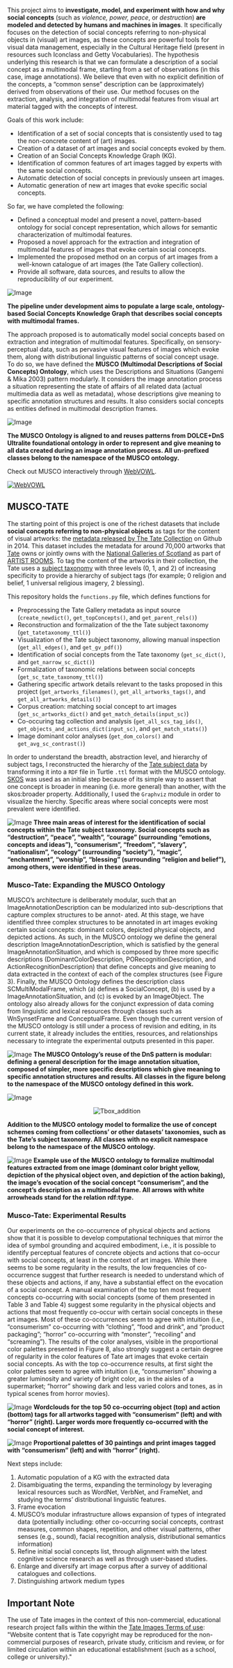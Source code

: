 This project aims to **investigate, model, and experiment with how and why social concepts** (such as *violence, power, peace*, or *destruction*) **are modeled and detected by humans and machines in images**. It specifically focuses on the detection of social concepts referring to non-physical objects in (visual) art images, as these concepts are powerful tools for visual data management, especially in the Cultural Heritage field (present in resources such Iconclass and Getty Vocabularies). The hypothesis underlying this research is that we can formulate a description of a social concept as a multimodal frame, starting from a set of observations (in this case, image annotations). We believe that even with no explicit definition of the concepts,  a “common sense” description can be (approximately) derived from observations of their use. Our method focuses on the extraction, analysis, and integration of multimodal features from visual art material tagged with the concepts of interest. 

Goals of this work include:
* Identification of a set of social concepts that is consistently used to tag the non-concrete content of (art) images.
* Creation of a dataset of art images and social concepts evoked by them.
* Creation of an Social Concepts Knowledge Graph (KG).
* Identification of common features of art images tagged by experts with the same social concepts.
* Automatic detection of social concepts in previously unseen art images.
* Automatic generation of new art images that evoke specific social concepts.

So far, we have completed the following:

* Defined a conceptual model and present a novel, pattern-based ontology for social concept representation, which allows for semantic characterization of multimodal features. 
* Proposed a novel approach for the extraction and integration of multimodal features of images that evoke certain social concepts.
* Implemented the proposed method on an corpus of art images from a well-known catalogue of art images (the Tate Gallery collection).
* Provide all software, data sources, and results to allow the reproducibility of our experiment.

![Image](https://delfimpandiani.github.io/musco/images/reducedapproach.png)

**The pipeline under development aims to populate a large scale, ontology-based Social Concepts Knowledge Graph that describes social concepts with multimodal frames.**

The approach proposed is to automatically model social concepts based on extraction and integration of multimodal features. Specifically, on sensory-perceptual data, such as pervasive visual features of images which evoke them, along with distributional linguistic patterns of social concept usage. To do so, we have defined the **MUSCO (Multimodal Descriptions of Social Concepts) Ontology**, which uses the Descriptions and Situations (Gangemi & Mika 2003) pattern modularly. It considers the image annotation process a situation representing the state of affairs of all related data (actual multimedia data as well as metadata), whose descriptions give meaning to specific annotation structures and results. It also considers social concepts as entities defined in multimodal description frames. 

![Image](https://delfimpandiani.github.io/musco/images/T_Box_0.png)

**The MUSCO Ontology is aligned to and reuses patterns from DOLCE+DnS Ultralite foundational ontology in order to represent and give meaning to all data created during an image annotation process. All un-prefixed classes belong to the namespace of the MUSCO ontology.**

Check out MUSCO interactively through [WebVOWL](http://www.visualdataweb.de/webvowl/#iri=https://w3id.org/musco).

<a href="http://www.visualdataweb.de/webvowl/#iri=https://w3id.org/musco"><img src="https://delfimpandiani.github.io/musco/images/webvowl.png" alt="WebVOWL"></a>

## MUSCO-TATE

The starting point of this project is one of the richest datasets that include **social concepts referring to non-physical objects** as tags for the content of visual artworks: the [metadata released by The Tate Collection](https://github.com/tategallery/collection) on Github in 2014. This dataset includes the metadata for around 70,000 artworks that [Tate](http://www.tate.org.uk/) owns or jointly owns with the [National Galleries of Scotland](http://www.nationalgalleries.org) as part of [ARTIST ROOMS](http://www.tate.org.uk/artist-rooms). To tag the content of the artworks in their collection, the Tate uses a [subject taxonomy](https://github.com/tategallery/collection/tree/master/processed/subjects) with three levels (0, 1, and 2) of increasing specificity to provide a hierarchy of subject tags (for example; 0 religion and belief, 1 universal religious imagery, 2 blessing). 

This repository holds the `functions.py` file, which defines functions for 

- Preprocessing the Tate Gallery metadata as input source (`create_newdict()`, `get_topConcepts()`, and `get_parent_rels()`)
- Reconstruction and formalization of the the Tate subject taxonomy (`get_tatetaxonomy_ttl()`)
- Visualization of the Tate subject taxonomy, allowing manual inspection (`get_all_edges()`, and `get_gv_pdf()`)
- Identification of social concepts from the Tate taxonomy (`get_sc_dict()`, and `get_narrow_sc_dict()`)
- Formalization of taxonomic relations between social concepts (`get_sc_tate_taxonomy_ttl()`)
- Gathering specific artwork details relevant to the tasks proposed in this project (`get_artworks_filenames()`, `get_all_artworks_tags()`, and `get_all_artworks_details()`)
- Corpus creation: matching social concept to art images (`get_sc_artworks_dict()` and `get_match_details(input_sc)`)
- Co-occuring tag collection and analysis (`get_all_scs_tag_ids()`, `get_objects_and_actions_dict(input_sc)`, and `get_match_stats()`)
- Image dominant color analyses (`get_dom_colors()` and `get_avg_sc_contrast()`)

In order to understand the breadth, abstraction level, and hierarchy of subject tags, I reconstructed the hierarchy of the [Tate subject data](https://github.com/tategallery/collection/tree/master/processed/subjects) by transforming it into a `RDF` file in Turtle `.ttl` format with the MUSCO ontology. [SKOS](https://www.w3.org/TR/skos-primer/#sechierarchy) was used as an initial step because of its simple way to assert that one concept is broader in meaning (i.e. more general) than another, with the skos:broader property. Additionally, I used the `Graphviz` module in order to visualize the hierchy. Specific areas where social concepts were most prevalent were identified.

![Image](https://delfimpandiani.github.io/musco/images/aareas.png)
**Three main areas of interest for the identification of social concepts within the Tate subject taxonomy. Social concepts such as “destruction”, “peace”, “wealth”, “courage” (surrounding “emotions, concepts and ideas”), “consumerism”, “freedom”, “slavery”, “nationalism”, “ecology” (surrounding “society”), “magic”, “enchantment”, “worship”, “blessing” (surrounding “religion and belief”), among others, were identified in these areas.**

### Musco-Tate: Expanding the MUSCO Ontology

MUSCO’s architecture is deliberately modular, such that an ImageAnnotationDescription can be modularized into sub-descriptions that capture complex structures to be annot- ated. At this stage, we have identified three complex structures to be annotated in art images evoking certain social concepts: dominant colors, depicted physical objects, and depicted actions. As such, in the MUSCO ontology we define the general description ImageAnnotationDescription, which is satisfied by the general ImageAnnotationSituation, and which is composed by three more specific descriptions (DominantColorDescription, PORecognitionDescription, and ActionRecognitionDescription) that define concepts and give meaning to data extracted in the context of each of the complex structures (see Figure 3). Finally, the MUSCO Ontology defines the description class SCMultiModalFrame, which (a) defines a SocialConcept, (b) is used by a ImageAnnotationSituation, and (c) is evoked by an ImageObject. The ontology also already allows for the conjunct expression of data coming from linguistic and lexical resources through classes such as WnSynsetFrame and ConceptualFrame. Even though the current version of the MUSCO ontology is still under a process of revision and editing, in its current state, it already includes the entities, resources, and relationships necessary to integrate the experimental outputs presented in this paper.

![Image](https://delfimpandiani.github.io/musco/images/T_Box_1.png)
**The MUSCO Ontology’s reuse of the DnS pattern is modular: defining a general description for the image annotation situation, composed of simpler, more specific descriptions which give meaning to specific annotation structures and results. All classes in the figure belong to the namespace of the MUSCO ontology defined in this work.**

![Image](https://delfimpandiani.github.io/musco/images/T_BOx_addition.png)

<p style="text-align:center; width:100%;"><img src="https://delfimpandiani.github.io/musco/images/T_BOx_addition.png" alt="Tbox_addition"></p>


**Addition to the MUSCO ontology model to formalize the use of concept schemes coming from collections’ or other datasets’ taxonomies, such as the Tate’s subject taxonomy. All classes with no explicit namespace belong to the namespace of the MUSCO ontology.**

![Image](https://delfimpandiani.github.io/musco/images/A_Box.png)
**Example use of the MUSCO ontology to formalize multimodal features extracted from one image (dominant color bright yellow, depiction of the physical object oven, and depiction of the action baking), the image’s evocation of the social concept “consumerism”, and the concept’s description as a multimodal frame. All arrows with white arrowheads stand for the relation rdf:type.**


### Musco-Tate: Experimental Results

Our experiments on the co-occurrence of physical objects and actions show that it is possible to develop computational techniques that mirror the idea of symbol grounding and acquired embodiment, i.e., it is possible to identify perceptual features of concrete objects and actions that co-occur with social concepts, at least in the context of art images. While there seems to be some regularity in the results, the low frequencies of co-occurrence suggest that further research is needed to understand which of these objects and actions, if any, have a substantial effect on the evocation of a social concept. A manual examination of the top ten most frequent concepts co-occurring with social concepts (some of them presented in Table 3 and Table 4) suggest some regularity in the physical objects and actions that most frequently co-occur with certain social concepts in these art images. Most of these co-occurrences seem to agree with intuition (i.e., “consumerism” co-occurring with “clothing”, “food and drink”, and “product packaging”; “horror” co-occurring with “monster”, “recoiling” and “screaming”). The results of the color analyses, visible in the proportional color palettes presented in Figure 8, also strongly suggest a certain degree of regularity in the color features of Tate art images that evoke certain social concepts. As with the top co-occurrence results, at first sight the color palettes seem to agree with intuition (i.e, “consumerism” showing a greater luminosity and variety of bright color, as in the aisles of a supermarket; “horror” showing dark and less varied colors and tones, as in typical scenes from horror movies).

![Image](https://delfimpandiani.github.io/musco/images/wordclouds.png)
**Wordclouds for the top 50 co-occurring object (top) and action (bottom) tags for all artworks tagged with “consumerism” (left) and with “horror” (right). Larger words more frequently co-occurred with the social concept of interest.**

![Image](https://delfimpandiani.github.io/musco/images/palettes.png)
**Proportional palettes of 30 paintings and print images tagged with “consumerism” (left) and with “horror” (right).**

Next steps include:
1. Automatic population of a KG with the extracted data
2. Disambiguating the terms, expanding the terminology by leveraging lexical resources such as WordNet, VerbNet, and FrameNet, and studying the terms’ distributional linguistic features.
3. Frame evocation
4. MUSCO’s modular infrastructure allows expansion of types of integrated data (potentially including: other co-occurring social concepts, contrast measures, common shapes, repetition, and other visual patterns, other senses (e.g., sound), facial recognition analysis, distributional semantics information)
5. Refine initial social concepts list, through alignment with the latest cognitive science research as well as through user-based studies.
6. Enlarge and diversify art image corpus after a survey of additional catalogues and collections.
9. Distinguishing artwork medium types


## Important Note
The use of Tate images in the context of this non-commercial, educational research project falls within the within the [Tate Images Terms of use](https://www.tate.org.uk/about-us/policies-and-procedures/website-terms-use): "Website content that is Tate copyright may be reproduced for the non-commercial purposes of research, private study, criticism and review, or for limited circulation within an educational establishment (such as a school, college or university)."

